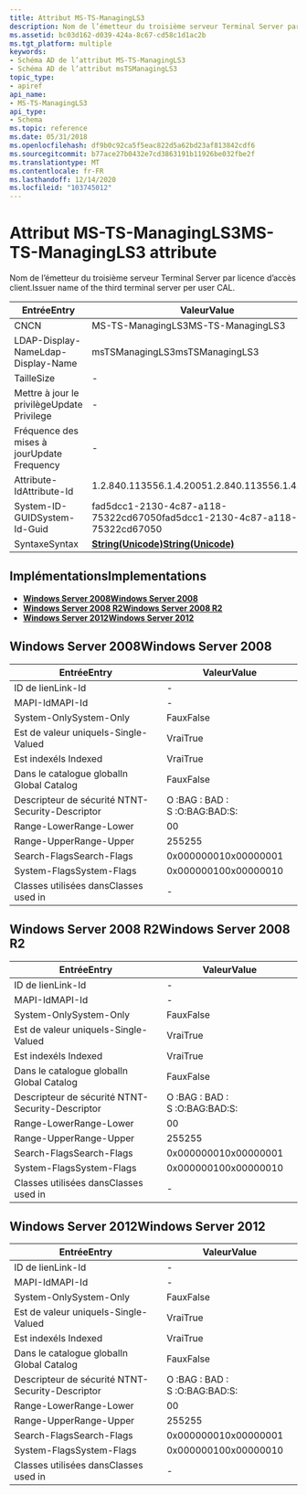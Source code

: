 ```yaml
---
title: Attribut MS-TS-ManagingLS3
description: Nom de l’émetteur du troisième serveur Terminal Server par licence d’accès client.
ms.assetid: bc03d162-d039-424a-8c67-cd58c1d1ac2b
ms.tgt_platform: multiple
keywords:
- Schéma AD de l’attribut MS-TS-ManagingLS3
- Schéma AD de l’attribut msTSManagingLS3
topic_type:
- apiref
api_name:
- MS-TS-ManagingLS3
api_type:
- Schema
ms.topic: reference
ms.date: 05/31/2018
ms.openlocfilehash: df9b0c92ca5f5eac822d5a62bd23af813842cdf6
ms.sourcegitcommit: b77ace27b0432e7cd3863191b11926be032fbe2f
ms.translationtype: MT
ms.contentlocale: fr-FR
ms.lasthandoff: 12/14/2020
ms.locfileid: "103745012"
---
```

# <a name="ms-ts-managingls3-attribute"></a><span data-ttu-id="0b955-105">Attribut MS-TS-ManagingLS3</span><span class="sxs-lookup"><span data-stu-id="0b955-105">MS-TS-ManagingLS3 attribute</span></span>

<span data-ttu-id="0b955-106">Nom de l’émetteur du troisième serveur Terminal Server par licence d’accès client.</span><span class="sxs-lookup"><span data-stu-id="0b955-106">Issuer name of the third terminal server per user CAL.</span></span>



| <span data-ttu-id="0b955-107">Entrée</span><span class="sxs-lookup"><span data-stu-id="0b955-107">Entry</span></span> | <span data-ttu-id="0b955-108">Valeur</span><span class="sxs-lookup"><span data-stu-id="0b955-108">Value</span></span> |
|-------------------|---------------------------------------------|
| <span data-ttu-id="0b955-109">CN</span><span class="sxs-lookup"><span data-stu-id="0b955-109">CN</span></span>                | <span data-ttu-id="0b955-110">MS-TS-ManagingLS3</span><span class="sxs-lookup"><span data-stu-id="0b955-110">MS-TS-ManagingLS3</span></span>                           |
| <span data-ttu-id="0b955-111">LDAP-Display-Name</span><span class="sxs-lookup"><span data-stu-id="0b955-111">Ldap-Display-Name</span></span> | <span data-ttu-id="0b955-112">msTSManagingLS3</span><span class="sxs-lookup"><span data-stu-id="0b955-112">msTSManagingLS3</span></span>                             |
| <span data-ttu-id="0b955-113">Taille</span><span class="sxs-lookup"><span data-stu-id="0b955-113">Size</span></span>              | \-                                          |
| <span data-ttu-id="0b955-114">Mettre à jour le privilège</span><span class="sxs-lookup"><span data-stu-id="0b955-114">Update Privilege</span></span>  | \-                                          |
| <span data-ttu-id="0b955-115">Fréquence des mises à jour</span><span class="sxs-lookup"><span data-stu-id="0b955-115">Update Frequency</span></span>  | \-                                          |
| <span data-ttu-id="0b955-116">Attribute-Id</span><span class="sxs-lookup"><span data-stu-id="0b955-116">Attribute-Id</span></span>      | <span data-ttu-id="0b955-117">1.2.840.113556.1.4.2005</span><span class="sxs-lookup"><span data-stu-id="0b955-117">1.2.840.113556.1.4.2005</span></span>                     |
| <span data-ttu-id="0b955-118">System-ID-GUID</span><span class="sxs-lookup"><span data-stu-id="0b955-118">System-Id-Guid</span></span>    | <span data-ttu-id="0b955-119">fad5dcc1-2130-4c87-a118-75322cd67050</span><span class="sxs-lookup"><span data-stu-id="0b955-119">fad5dcc1-2130-4c87-a118-75322cd67050</span></span>        |
| <span data-ttu-id="0b955-120">Syntaxe</span><span class="sxs-lookup"><span data-stu-id="0b955-120">Syntax</span></span>            | [<span data-ttu-id="0b955-121">**String(Unicode)**</span><span class="sxs-lookup"><span data-stu-id="0b955-121">**String(Unicode)**</span></span>](s-string-unicode.md) |



## <a name="implementations"></a><span data-ttu-id="0b955-122">Implémentations</span><span class="sxs-lookup"><span data-stu-id="0b955-122">Implementations</span></span>

-   [<span data-ttu-id="0b955-123">**Windows Server 2008**</span><span class="sxs-lookup"><span data-stu-id="0b955-123">**Windows Server 2008**</span></span>](#windows-server-2008)
-   [<span data-ttu-id="0b955-124">**Windows Server 2008 R2**</span><span class="sxs-lookup"><span data-stu-id="0b955-124">**Windows Server 2008 R2**</span></span>](#windows-server-2008-r2)
-   [<span data-ttu-id="0b955-125">**Windows Server 2012**</span><span class="sxs-lookup"><span data-stu-id="0b955-125">**Windows Server 2012**</span></span>](#windows-server-2012)

## <a name="windows-server-2008"></a><span data-ttu-id="0b955-126">Windows Server 2008</span><span class="sxs-lookup"><span data-stu-id="0b955-126">Windows Server 2008</span></span>



| <span data-ttu-id="0b955-127">Entrée</span><span class="sxs-lookup"><span data-stu-id="0b955-127">Entry</span></span> | <span data-ttu-id="0b955-128">Valeur</span><span class="sxs-lookup"><span data-stu-id="0b955-128">Value</span></span> |
|------------------------|--------------|
| <span data-ttu-id="0b955-129">ID de lien</span><span class="sxs-lookup"><span data-stu-id="0b955-129">Link-Id</span></span>                | \-           |
| <span data-ttu-id="0b955-130">MAPI-Id</span><span class="sxs-lookup"><span data-stu-id="0b955-130">MAPI-Id</span></span>                | \-           |
| <span data-ttu-id="0b955-131">System-Only</span><span class="sxs-lookup"><span data-stu-id="0b955-131">System-Only</span></span>            | <span data-ttu-id="0b955-132">Faux</span><span class="sxs-lookup"><span data-stu-id="0b955-132">False</span></span>        |
| <span data-ttu-id="0b955-133">Est de valeur unique</span><span class="sxs-lookup"><span data-stu-id="0b955-133">Is-Single-Valued</span></span>       | <span data-ttu-id="0b955-134">Vrai</span><span class="sxs-lookup"><span data-stu-id="0b955-134">True</span></span>         |
| <span data-ttu-id="0b955-135">Est indexé</span><span class="sxs-lookup"><span data-stu-id="0b955-135">Is Indexed</span></span>             | <span data-ttu-id="0b955-136">Vrai</span><span class="sxs-lookup"><span data-stu-id="0b955-136">True</span></span>         |
| <span data-ttu-id="0b955-137">Dans le catalogue global</span><span class="sxs-lookup"><span data-stu-id="0b955-137">In Global Catalog</span></span>      | <span data-ttu-id="0b955-138">Faux</span><span class="sxs-lookup"><span data-stu-id="0b955-138">False</span></span>        |
| <span data-ttu-id="0b955-139">Descripteur de sécurité NT</span><span class="sxs-lookup"><span data-stu-id="0b955-139">NT-Security-Descriptor</span></span> | <span data-ttu-id="0b955-140">O :BAG : BAD : S :</span><span class="sxs-lookup"><span data-stu-id="0b955-140">O:BAG:BAD:S:</span></span> |
| <span data-ttu-id="0b955-141">Range-Lower</span><span class="sxs-lookup"><span data-stu-id="0b955-141">Range-Lower</span></span>            | <span data-ttu-id="0b955-142">0</span><span class="sxs-lookup"><span data-stu-id="0b955-142">0</span></span>            |
| <span data-ttu-id="0b955-143">Range-Upper</span><span class="sxs-lookup"><span data-stu-id="0b955-143">Range-Upper</span></span>            | <span data-ttu-id="0b955-144">255</span><span class="sxs-lookup"><span data-stu-id="0b955-144">255</span></span>          |
| <span data-ttu-id="0b955-145">Search-Flags</span><span class="sxs-lookup"><span data-stu-id="0b955-145">Search-Flags</span></span>           | <span data-ttu-id="0b955-146">0x00000001</span><span class="sxs-lookup"><span data-stu-id="0b955-146">0x00000001</span></span>   |
| <span data-ttu-id="0b955-147">System-Flags</span><span class="sxs-lookup"><span data-stu-id="0b955-147">System-Flags</span></span>           | <span data-ttu-id="0b955-148">0x00000010</span><span class="sxs-lookup"><span data-stu-id="0b955-148">0x00000010</span></span>   |
| <span data-ttu-id="0b955-149">Classes utilisées dans</span><span class="sxs-lookup"><span data-stu-id="0b955-149">Classes used in</span></span>        | \-           |



## <a name="windows-server-2008-r2"></a><span data-ttu-id="0b955-150">Windows Server 2008 R2</span><span class="sxs-lookup"><span data-stu-id="0b955-150">Windows Server 2008 R2</span></span>



| <span data-ttu-id="0b955-151">Entrée</span><span class="sxs-lookup"><span data-stu-id="0b955-151">Entry</span></span> | <span data-ttu-id="0b955-152">Valeur</span><span class="sxs-lookup"><span data-stu-id="0b955-152">Value</span></span> |
|------------------------|--------------|
| <span data-ttu-id="0b955-153">ID de lien</span><span class="sxs-lookup"><span data-stu-id="0b955-153">Link-Id</span></span>                | \-           |
| <span data-ttu-id="0b955-154">MAPI-Id</span><span class="sxs-lookup"><span data-stu-id="0b955-154">MAPI-Id</span></span>                | \-           |
| <span data-ttu-id="0b955-155">System-Only</span><span class="sxs-lookup"><span data-stu-id="0b955-155">System-Only</span></span>            | <span data-ttu-id="0b955-156">Faux</span><span class="sxs-lookup"><span data-stu-id="0b955-156">False</span></span>        |
| <span data-ttu-id="0b955-157">Est de valeur unique</span><span class="sxs-lookup"><span data-stu-id="0b955-157">Is-Single-Valued</span></span>       | <span data-ttu-id="0b955-158">Vrai</span><span class="sxs-lookup"><span data-stu-id="0b955-158">True</span></span>         |
| <span data-ttu-id="0b955-159">Est indexé</span><span class="sxs-lookup"><span data-stu-id="0b955-159">Is Indexed</span></span>             | <span data-ttu-id="0b955-160">Vrai</span><span class="sxs-lookup"><span data-stu-id="0b955-160">True</span></span>         |
| <span data-ttu-id="0b955-161">Dans le catalogue global</span><span class="sxs-lookup"><span data-stu-id="0b955-161">In Global Catalog</span></span>      | <span data-ttu-id="0b955-162">Faux</span><span class="sxs-lookup"><span data-stu-id="0b955-162">False</span></span>        |
| <span data-ttu-id="0b955-163">Descripteur de sécurité NT</span><span class="sxs-lookup"><span data-stu-id="0b955-163">NT-Security-Descriptor</span></span> | <span data-ttu-id="0b955-164">O :BAG : BAD : S :</span><span class="sxs-lookup"><span data-stu-id="0b955-164">O:BAG:BAD:S:</span></span> |
| <span data-ttu-id="0b955-165">Range-Lower</span><span class="sxs-lookup"><span data-stu-id="0b955-165">Range-Lower</span></span>            | <span data-ttu-id="0b955-166">0</span><span class="sxs-lookup"><span data-stu-id="0b955-166">0</span></span>            |
| <span data-ttu-id="0b955-167">Range-Upper</span><span class="sxs-lookup"><span data-stu-id="0b955-167">Range-Upper</span></span>            | <span data-ttu-id="0b955-168">255</span><span class="sxs-lookup"><span data-stu-id="0b955-168">255</span></span>          |
| <span data-ttu-id="0b955-169">Search-Flags</span><span class="sxs-lookup"><span data-stu-id="0b955-169">Search-Flags</span></span>           | <span data-ttu-id="0b955-170">0x00000001</span><span class="sxs-lookup"><span data-stu-id="0b955-170">0x00000001</span></span>   |
| <span data-ttu-id="0b955-171">System-Flags</span><span class="sxs-lookup"><span data-stu-id="0b955-171">System-Flags</span></span>           | <span data-ttu-id="0b955-172">0x00000010</span><span class="sxs-lookup"><span data-stu-id="0b955-172">0x00000010</span></span>   |
| <span data-ttu-id="0b955-173">Classes utilisées dans</span><span class="sxs-lookup"><span data-stu-id="0b955-173">Classes used in</span></span>        | \-           |



## <a name="windows-server-2012"></a><span data-ttu-id="0b955-174">Windows Server 2012</span><span class="sxs-lookup"><span data-stu-id="0b955-174">Windows Server 2012</span></span>



| <span data-ttu-id="0b955-175">Entrée</span><span class="sxs-lookup"><span data-stu-id="0b955-175">Entry</span></span> | <span data-ttu-id="0b955-176">Valeur</span><span class="sxs-lookup"><span data-stu-id="0b955-176">Value</span></span> |
|------------------------|--------------|
| <span data-ttu-id="0b955-177">ID de lien</span><span class="sxs-lookup"><span data-stu-id="0b955-177">Link-Id</span></span>                | \-           |
| <span data-ttu-id="0b955-178">MAPI-Id</span><span class="sxs-lookup"><span data-stu-id="0b955-178">MAPI-Id</span></span>                | \-           |
| <span data-ttu-id="0b955-179">System-Only</span><span class="sxs-lookup"><span data-stu-id="0b955-179">System-Only</span></span>            | <span data-ttu-id="0b955-180">Faux</span><span class="sxs-lookup"><span data-stu-id="0b955-180">False</span></span>        |
| <span data-ttu-id="0b955-181">Est de valeur unique</span><span class="sxs-lookup"><span data-stu-id="0b955-181">Is-Single-Valued</span></span>       | <span data-ttu-id="0b955-182">Vrai</span><span class="sxs-lookup"><span data-stu-id="0b955-182">True</span></span>         |
| <span data-ttu-id="0b955-183">Est indexé</span><span class="sxs-lookup"><span data-stu-id="0b955-183">Is Indexed</span></span>             | <span data-ttu-id="0b955-184">Vrai</span><span class="sxs-lookup"><span data-stu-id="0b955-184">True</span></span>         |
| <span data-ttu-id="0b955-185">Dans le catalogue global</span><span class="sxs-lookup"><span data-stu-id="0b955-185">In Global Catalog</span></span>      | <span data-ttu-id="0b955-186">Faux</span><span class="sxs-lookup"><span data-stu-id="0b955-186">False</span></span>        |
| <span data-ttu-id="0b955-187">Descripteur de sécurité NT</span><span class="sxs-lookup"><span data-stu-id="0b955-187">NT-Security-Descriptor</span></span> | <span data-ttu-id="0b955-188">O :BAG : BAD : S :</span><span class="sxs-lookup"><span data-stu-id="0b955-188">O:BAG:BAD:S:</span></span> |
| <span data-ttu-id="0b955-189">Range-Lower</span><span class="sxs-lookup"><span data-stu-id="0b955-189">Range-Lower</span></span>            | <span data-ttu-id="0b955-190">0</span><span class="sxs-lookup"><span data-stu-id="0b955-190">0</span></span>            |
| <span data-ttu-id="0b955-191">Range-Upper</span><span class="sxs-lookup"><span data-stu-id="0b955-191">Range-Upper</span></span>            | <span data-ttu-id="0b955-192">255</span><span class="sxs-lookup"><span data-stu-id="0b955-192">255</span></span>          |
| <span data-ttu-id="0b955-193">Search-Flags</span><span class="sxs-lookup"><span data-stu-id="0b955-193">Search-Flags</span></span>           | <span data-ttu-id="0b955-194">0x00000001</span><span class="sxs-lookup"><span data-stu-id="0b955-194">0x00000001</span></span>   |
| <span data-ttu-id="0b955-195">System-Flags</span><span class="sxs-lookup"><span data-stu-id="0b955-195">System-Flags</span></span>           | <span data-ttu-id="0b955-196">0x00000010</span><span class="sxs-lookup"><span data-stu-id="0b955-196">0x00000010</span></span>   |
| <span data-ttu-id="0b955-197">Classes utilisées dans</span><span class="sxs-lookup"><span data-stu-id="0b955-197">Classes used in</span></span>        | \-           |



 

 




